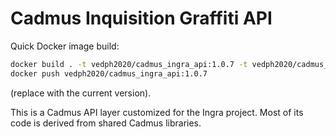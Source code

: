# Cadmus Inquisition Graffiti API

Quick Docker image build:

```bash
docker build . -t vedph2020/cadmus_ingra_api:1.0.7 -t vedph2020/cadmus_ingra_api:latest
docker push vedph2020/cadmus_ingra_api:1.0.7
```

(replace with the current version).

This is a Cadmus API layer customized for the Ingra project. Most of its code is derived from shared Cadmus libraries.
